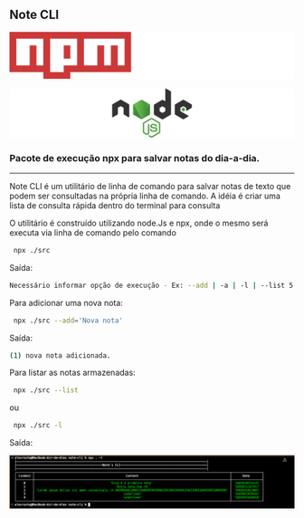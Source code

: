 ## Note CLI


![Npm logo](./resources/npm.svg)  

![Node logo](./resources/nodejs.svg)

### Pacote de execução npx para salvar notas do dia-a-dia.

--------

Note CLI é um utilitário de linha de comando para salvar notas de texto que podem ser consultadas na própria linha de comando. A idéia é criar uma lista de consulta rápida dentro do terminal para consulta

O utilitário é construído utilizando node.Js e npx, onde o mesmo será executa via linha de comando pelo comando 

```sh
 npx ./src 
 ```
Saída:

 ```sh
Necessário informar opção de execução - Ex: --add | -a | -l | --list 5
 ```

Para adicionar uma nova nota:

```sh
 npx ./src --add='Nova nota' 
 ```
Saída:
```sh
(1) nova nota adicionada.
```

Para listar as notas armazenadas:

```sh
 npx ./src --list 
 ```
 ou
```sh
 npx ./src -l 
 ```

Saída:

![Comando de listagem](./resources/recorte_comando_listar.png)




